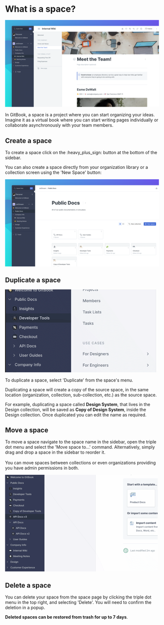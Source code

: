 # What is a space?

![](../../.gitbook/assets/Space.png)

In GitBook, a space is a project where you can start organizing your ideas. Imagine it as a virtual book where you can start writing pages individually or collaborate asynchronously with your team members.&#x20;

## Create a space

To create a space click on the :heavy\_plus\_sign: button at the bottom of the sidebar.&#x20;

You can also create a space directly from your organization library or a collection screen using the 'New Space' button:

![](<../../.gitbook/assets/Collection (1).png>)

## Duplicate a space

![](<../../.gitbook/assets/duplicate space.gif>)

To duplicate a space, select 'Duplicate' from the space's menu.

Duplicating a space will create a copy of the source space, in the same location (organization, collection, sub-collection, etc.) as the source space.

For example, duplicating a space called **Design System**, that lives in the Design collection, will be saved as **Copy of Design System**, inside the Design collection. Once duplicated you can edit the name as required.&#x20;

## Move a space

To move a space navigate to the space name in the sidebar, open the triple dot menu and select the 'Move space to...' command. Alternatively, simply drag and drop a space in the sidebar to reorder it. \
\
You can move spaces between collections or even organizations providing you have admin permissions in both.&#x20;

![](<../../.gitbook/assets/Move to.gif>)

## Delete a space

You can delete your space from the space page by clicking the triple dot menu in the top right, and selecting 'Delete'. You will need to confirm the deletion in a popup.&#x20;

**Deleted spaces can be restored from trash for up to 7 days**.
